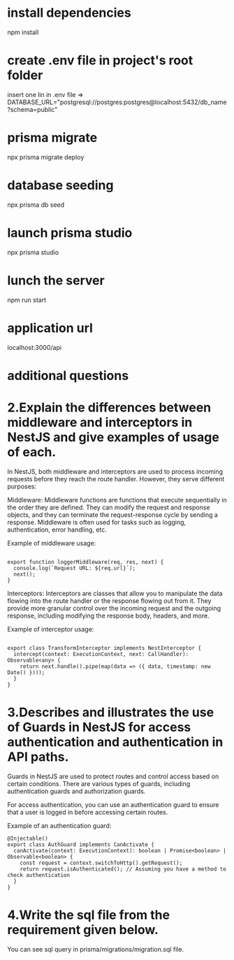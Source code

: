 # install dependencies
npm install

# create .env file in project's root folder
insert one lin in .env file => DATABASE_URL="postgresql://postgres:postgres@localhost:5432/db_name?schema=public"

# prisma migrate
npx prisma migrate deploy

# database seeding
npx prisma db seed

# launch prisma studio 
npx prisma studio

# lunch the server
npm run start

# application url
localhost:3000/api

# additional questions
# 2.Explain the differences between middleware and interceptors in NestJS and give examples of usage of each.

In NestJS, both middleware and interceptors are used to process incoming requests before they reach the route handler. However, they serve different purposes:

Middleware: Middleware functions are functions that execute sequentially in the order they are defined. They can modify the request and response objects, and they can terminate the request-response cycle by sending a response. Middleware is often used for tasks such as logging, authentication, error handling, etc.

Example of middleware usage:
```quote

export function loggerMiddleware(req, res, next) {
  console.log(`Request URL: ${req.url}`);
  next();
}
```

Interceptors: Interceptors are classes that allow you to manipulate the data flowing into the route handler or the response flowing out from it. They provide more granular control over the incoming request and the outgoing response, including modifying the response body, headers, and more.

Example of interceptor usage:
```quote

export class TransformInterceptor implements NestInterceptor {
  intercept(context: ExecutionContext, next: CallHandler): Observable<any> {
    return next.handle().pipe(map(data => ({ data, timestamp: new Date() })));
  }
}
```

# 3.Describes and illustrates the use of Guards in NestJS for access authentication and authentication in API paths.

Guards in NestJS are used to protect routes and control access based on certain conditions. There are various types of guards, including authentication guards and authorization guards.

For access authentication, you can use an authentication guard to ensure that a user is logged in before accessing certain routes.

Example of an authentication guard:
```quote
@Injectable()
export class AuthGuard implements CanActivate {
  canActivate(context: ExecutionContext): boolean | Promise<boolean> | Observable<boolean> {
    const request = context.switchToHttp().getRequest();
    return request.isAuthenticated(); // Assuming you have a method to check authentication
  }
}
```

# 4.Write the sql file from the requirement given below.

You can see sql query in prisma/migrations/migration.sql file.
